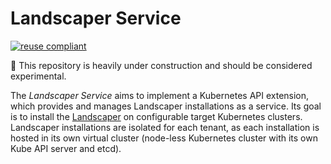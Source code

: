 # Landscaper Service

[![reuse compliant](https://reuse.software/badge/reuse-compliant.svg)](https://reuse.software/)

🚧 This repository is heavily under construction and should be considered experimental.

The _Landscaper Service_ aims to implement a Kubernetes API extension, which provides and manages Landscaper installations as a service.
Its goal is to install the [Landscaper](https://github.com/gardener/landscaper) on configurable target Kubernetes clusters. Landscaper installations are isolated for each tenant, as each installation is hosted in its own virtual cluster (node-less Kubernetes cluster with its own Kube API server and etcd).  

